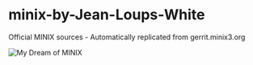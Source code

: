 # minix-by-Jean-Loups-White
Official MINIX sources - Automatically replicated from gerrit.minix3.org

![My Dream of MINIX](https://images.franceserv.fr/image/Ejh)
